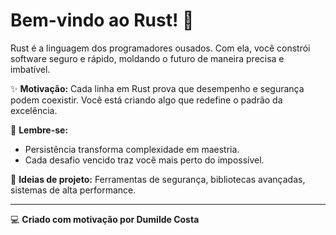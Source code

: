 # Bem-vindo ao Rust! 🦀

Rust é a linguagem dos programadores ousados. Com ela, você constrói software seguro e rápido, moldando o futuro de maneira precisa e imbatível.

✨ **Motivação:** 
Cada linha em Rust prova que desempenho e segurança podem coexistir. Você está criando algo que redefine o padrão da excelência.

🌟 **Lembre-se:** 
- Persistência transforma complexidade em maestria.
- Cada desafio vencido traz você mais perto do impossível.

🚀 **Ideias de projeto:** Ferramentas de segurança, bibliotecas avançadas, sistemas de alta performance.

---

💻 **Criado com motivação por Dumilde Costa**

